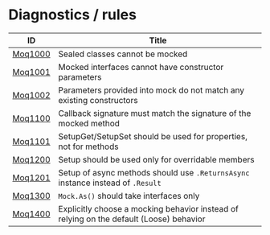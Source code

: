 # Diagnostics / rules

| ID                      | Title                                                                                   |
| ----------------------- | --------------------------------------------------------------------------------------- |
| [Moq1000](./Moq1000.md) | Sealed classes cannot be mocked                                                         |
| [Moq1001](./Moq1001.md) | Mocked interfaces cannot have constructor parameters                                    |
| [Moq1002](./Moq1002.md) | Parameters provided into mock do not match any existing constructors                    |
| [Moq1100](./Moq1100.md) | Callback signature must match the signature of the mocked method                        |
| [Moq1101](./Moq1101.md) | SetupGet/SetupSet should be used for properties, not for methods                        |
| [Moq1200](./Moq1200.md) | Setup should be used only for overridable members                                       |
| [Moq1201](./Moq1201.md) | Setup of async methods should use `.ReturnsAsync` instance instead of `.Result`         |
| [Moq1300](./Moq1300.md) | `Mock.As()` should take interfaces only                                                 |
| [Moq1400](./Moq1400.md) | Explicitly choose a mocking behavior instead of relying on the default (Loose) behavior |
